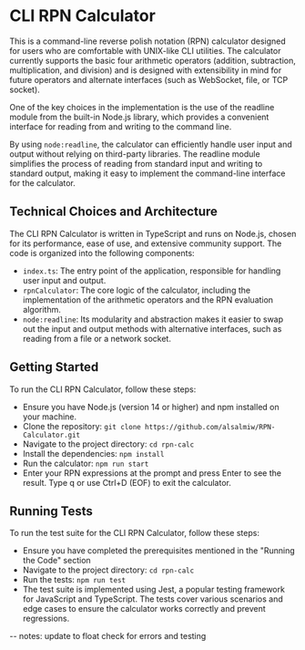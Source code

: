# CLI RPN Calculator
This is a command-line reverse polish notation (RPN) calculator designed for users who are comfortable with UNIX-like CLI utilities. The calculator currently supports the basic four arithmetic operators (addition, subtraction, multiplication, and division) and is designed with extensibility in mind for future operators and alternate interfaces (such as WebSocket, file, or TCP socket).

One of the key choices in the implementation is the use of the readline module from the built-in Node.js library, which provides a convenient interface for reading from and writing to the command line.

By using `node:readline`, the calculator can efficiently handle user input and output without relying on third-party libraries. The readline module simplifies the process of reading from standard input and writing to standard output, making it easy to implement the command-line interface for the calculator.

## Technical Choices and Architecture
The CLI RPN Calculator is written in TypeScript and runs on Node.js, chosen for its performance, ease of use, and extensive community support. The code is organized into the following components:

- `index.ts`: The entry point of the application, responsible for handling user input and output.
- `rpnCalculator`: The core logic of the calculator, including the implementation of the arithmetic operators and the RPN evaluation algorithm.
- `node:readline`: Its modularity and abstraction makes it easier to swap out the input and output methods with alternative interfaces, such as reading from a file or a network socket.

## Getting Started
To run the CLI RPN Calculator, follow these steps:

- Ensure you have Node.js (version 14 or higher) and npm installed on your machine.
- Clone the repository: `git clone https://github.com/alsalmiw/RPN-Calculator.git`
- Navigate to the project directory: `cd rpn-calc`
- Install the dependencies: `npm install`
- Run the calculator: `npm run start`
- Enter your RPN expressions at the prompt and press Enter to see the result. Type q or use Ctrl+D (EOF) to exit the calculator.


## Running Tests
To run the test suite for the CLI RPN Calculator, follow these steps:

- Ensure you have completed the prerequisites mentioned in the "Running the Code" section
- Navigate to the project directory: `cd rpn-calc`
- Run the tests: `npm run test`
- The test suite is implemented using Jest, a popular testing framework for JavaScript and TypeScript. The tests cover various scenarios and edge cases to ensure the calculator works correctly and prevent regressions.

-- notes:
update to float
check for errors and testing
